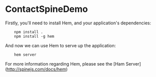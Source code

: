 ContactSpineDemo
================

Firstly, you'll need to install Hem, and your application's dependencies:

```
	npm install .
	npm install -g hem
```

And now we can use Hem to serve up the application:

```
	hem server
```

For more information regarding Hem, please see the [Ham Server] (http://spinejs.com/docs/hem)
